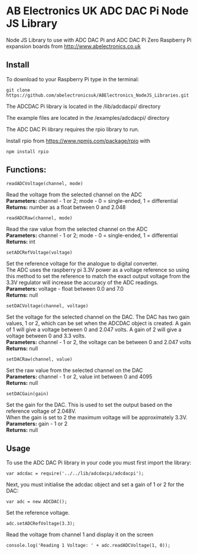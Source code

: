 # AB Electronics UK ADC DAC Pi Node JS Library

Node JS Library to use with ADC DAC Pi and ADC DAC Pi Zero Raspberry Pi expansion boards from http://www.abelectronics.co.uk

## Install

To download to your Raspberry Pi type in the terminal: 

```
git clone https://github.com/abelectronicsuk/ABElectronics_NodeJS_Libraries.git
```
The ADCDAC Pi library is located in the /lib/adcdacpi/ directory

The example files are located in the /examples/adcdacpi/ directory

The ADC DAC Pi library requires the rpio library to run.

Install rpio from https://www.npmjs.com/package/rpio with
```
npm install rpio
```

## Functions:

```
readADCVoltage(channel, mode) 
```
Read the voltage from the selected channel on the ADC  
**Parameters:** channel - 1 or 2; mode - 0 = single-ended, 1 = differential  
**Returns:** number as a float between 0 and 2.048  

```
readADCRaw(channel, mode) 
```
Read the raw value from the selected channel on the ADC  
**Parameters:** channel - 1 or 2; mode - 0 = single-ended, 1 = differential  
**Returns:** int  
```
setADCRefVoltage(voltage)
```
Set the reference voltage for the analogue to digital converter.  
The ADC uses the raspberry pi 3.3V power as a voltage reference so using this method to set the reference to match the exact output voltage from the 3.3V regulator will increase the accuracy of the ADC readings.  
**Parameters:** voltage - float between 0.0 and 7.0  
**Returns:** null  

```
setDACVoltage(channel, voltage)
```
Set the voltage for the selected channel on the DAC.  The DAC has two gain values, 1 or 2, which can be set when the ADCDAC object is created.  A gain of 1 will give a voltage between 0 and 2.047 volts.  A gain of 2 will give a voltage between 0 and 3.3 volts.  
**Parameters:** channel - 1 or 2, the voltage can be between 0 and 2.047 volts  
**Returns:** null 

```
setDACRaw(channel, value)
```
Set the raw value from the selected channel on the DAC  
**Parameters:** channel - 1 or 2, value int between 0 and 4095  
**Returns:** null

```
setDACGain(gain)
```
Set the gain for the DAC.  This is used to set the output based on the reference voltage of 2.048V.    
When the gain is set to 2 the maximum voltage will be approximately 3.3V.   
**Parameters:** gain - 1 or 2   
**Returns:** null   


## Usage

To use the ADC DAC Pi library in your code you must first import the library:
```
var adcdac = require('../../lib/adcdacpi/adcdacpi');
```
Next, you must initialise the adcdac object and set a gain of 1 or 2 for the DAC:
```
var adc = new ADCDAC();
```
Set the reference voltage.
```
adc.setADCRefVoltage(3.3);
```
Read the voltage from channel 1 and display it on the screen
```
console.log('Reading 1 Voltage: ' + adc.readADCVoltage(1, 0));
```
